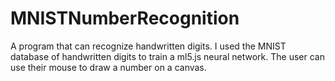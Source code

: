 # MNISTNumberRecognition

 A program that can recognize handwritten digits. I used the MNIST database of handwritten digits to train a ml5.js neural network. The user can use their mouse to draw a number on a canvas.
